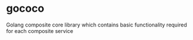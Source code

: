 # gococo
Golang composite core library which contains basic functionality required for each composite service
